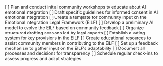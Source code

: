 [ ] Plan and conduct initial community workshops to educate about AI emotional integration
[ ] Draft specific guidelines for informed consent in AI emotional integration
[ ] Create a template for community input on the Emotional Integration Legal Framework (EILF)
[ ] Develop a preliminary AI model to evolve the EILF based on community feedback
[ ] Organize structured drafting sessions led by legal experts
[ ] Establish a voting system for key provisions in the EILF
[ ] Create educational resources to assist community members in contributing to the EILF
[ ] Set up a feedback mechanism to gather input on the EILF's adaptability
[ ] Document all processes and decisions for transparency
[ ] Schedule regular check-ins to assess progress and adapt strategies